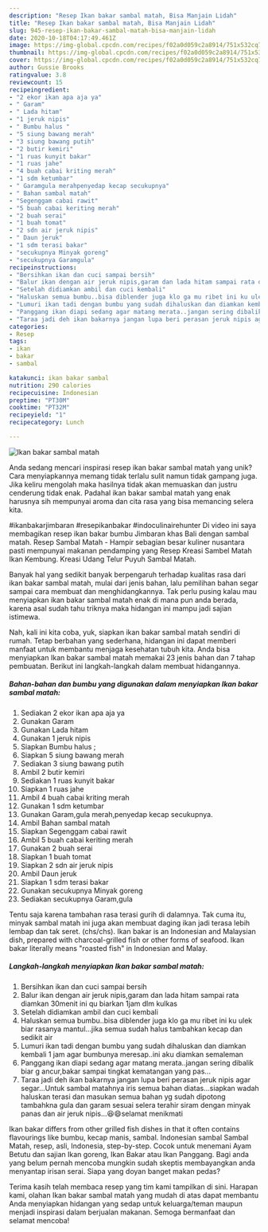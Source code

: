 ```yaml
---
description: "Resep Ikan bakar sambal matah, Bisa Manjain Lidah"
title: "Resep Ikan bakar sambal matah, Bisa Manjain Lidah"
slug: 945-resep-ikan-bakar-sambal-matah-bisa-manjain-lidah
date: 2020-10-18T04:17:49.461Z
image: https://img-global.cpcdn.com/recipes/f02a0d059c2a8914/751x532cq70/ikan-bakar-sambal-matah-foto-resep-utama.jpg
thumbnail: https://img-global.cpcdn.com/recipes/f02a0d059c2a8914/751x532cq70/ikan-bakar-sambal-matah-foto-resep-utama.jpg
cover: https://img-global.cpcdn.com/recipes/f02a0d059c2a8914/751x532cq70/ikan-bakar-sambal-matah-foto-resep-utama.jpg
author: Gussie Brooks
ratingvalue: 3.8
reviewcount: 15
recipeingredient:
- "2 ekor ikan apa aja ya"
- " Garam"
- " Lada hitam"
- "1 jeruk nipis"
- " Bumbu halus "
- "5 siung bawang merah"
- "3 siung bawang putih"
- "2 butir kemiri"
- "1 ruas kunyit bakar"
- "1 ruas jahe"
- "4 buah cabai kriting merah"
- "1 sdm ketumbar"
- " Garamgula merahpenyedap kecap secukupnya"
- " Bahan sambal matah"
- "Segenggam cabai rawit"
- "5 buah cabai keriting merah"
- "2 buah serai"
- "1 buah tomat"
- "2 sdn air jeruk nipis"
- " Daun jeruk"
- "1 sdm terasi bakar"
- "secukupnya Minyak goreng"
- "secukupnya Garamgula"
recipeinstructions:
- "Bersihkan ikan dan cuci sampai bersih"
- "Balur ikan dengan air jeruk nipis,garam dan lada hitam sampai rata diamkan 30menit ini qu biarkan 1jam dlm kulkas"
- "Setelah didiamkan ambil dan cuci kembali"
- "Haluskan semua bumbu..bisa diblender juga klo ga mu ribet ini ku ulek biar rasanya mantul...jika semua sudah halus tambahkan kecap dan sedikit air"
- "Lumuri ikan tadi dengan bumbu yang sudah dihaluskan dan diamkan kembali 1 jam agar bumbunya meresap..ini aku diamkan semaleman"
- "Panggang ikan diapi sedang agar matang merata..jangan sering dibalik biar g ancur,bakar sampai tingkat kematangan yang pas..."
- "Taraa jadi deh ikan bakarnya jangan lupa beri perasan jeruk nipis agar segar...Untuk sambal matahnya iris semua bahan diatas...siapkan wadah haluskan terasi dan masukan semua bahan yg sudah dipotong tambahkna gula dan garam sesuai selera terahir siram dengan minyak panas dan air jeruk nipis...😆😄selamat menikmati"
categories:
- Resep
tags:
- ikan
- bakar
- sambal

katakunci: ikan bakar sambal 
nutrition: 290 calories
recipecuisine: Indonesian
preptime: "PT30M"
cooktime: "PT32M"
recipeyield: "1"
recipecategory: Lunch

---
```



![Ikan bakar sambal matah](https://img-global.cpcdn.com/recipes/f02a0d059c2a8914/751x532cq70/ikan-bakar-sambal-matah-foto-resep-utama.jpg)

Anda sedang mencari inspirasi resep ikan bakar sambal matah yang unik? Cara menyiapkannya memang tidak terlalu sulit namun tidak gampang juga. Jika keliru mengolah maka hasilnya tidak akan memuaskan dan justru cenderung tidak enak. Padahal ikan bakar sambal matah yang enak harusnya sih mempunyai aroma dan cita rasa yang bisa memancing selera kita.

#ikanbakarjimbaran #resepikanbakar #indoculinairehunter Di video ini saya membagikan resep ikan bakar bumbu Jimbaran khas Bali dengan sambal matah. Resep Sambal Matah - Hampir sebagian besar kuliner nusantara pasti mempunyai makanan pendamping yang Resep Kreasi Sambel Matah Ikan Kembung. Kreasi Udang Telur Puyuh Sambal Matah.

Banyak hal yang sedikit banyak berpengaruh terhadap kualitas rasa dari ikan bakar sambal matah, mulai dari jenis bahan, lalu pemilihan bahan segar sampai cara membuat dan menghidangkannya. Tak perlu pusing kalau mau menyiapkan ikan bakar sambal matah enak di mana pun anda berada, karena asal sudah tahu triknya maka hidangan ini mampu jadi sajian istimewa.


Nah, kali ini kita coba, yuk, siapkan ikan bakar sambal matah sendiri di rumah. Tetap berbahan yang sederhana, hidangan ini dapat memberi manfaat untuk membantu menjaga kesehatan tubuh kita. Anda bisa menyiapkan Ikan bakar sambal matah memakai 23 jenis bahan dan 7 tahap pembuatan. Berikut ini langkah-langkah dalam membuat hidangannya.

<!--inarticleads1-->

##### Bahan-bahan dan bumbu yang digunakan dalam menyiapkan Ikan bakar sambal matah:

1. Sediakan 2 ekor ikan apa aja ya
1. Gunakan  Garam
1. Gunakan  Lada hitam
1. Gunakan 1 jeruk nipis
1. Siapkan  Bumbu halus ;
1. Siapkan 5 siung bawang merah
1. Sediakan 3 siung bawang putih
1. Ambil 2 butir kemiri
1. Sediakan 1 ruas kunyit bakar
1. Siapkan 1 ruas jahe
1. Ambil 4 buah cabai kriting merah
1. Gunakan 1 sdm ketumbar
1. Gunakan  Garam,gula merah,penyedap kecap secukupnya.
1. Ambil  Bahan sambal matah
1. Siapkan Segenggam cabai rawit
1. Ambil 5 buah cabai keriting merah
1. Gunakan 2 buah serai
1. Siapkan 1 buah tomat
1. Siapkan 2 sdn air jeruk nipis
1. Ambil  Daun jeruk
1. Siapkan 1 sdm terasi bakar
1. Gunakan secukupnya Minyak goreng
1. Sediakan secukupnya Garam,gula


Tentu saja karena tambahan rasa terasi gurih di dalamnya. Tak cuma itu, minyak sambal matah ini juga akan membuat daging ikan jadi terasa lebih lembap dan tak seret. (chs/chs). Ikan bakar is an Indonesian and Malaysian dish, prepared with charcoal-grilled fish or other forms of seafood. Ikan bakar literally means &#34;roasted fish&#34; in Indonesian and Malay. 

<!--inarticleads2-->

##### Langkah-langkah menyiapkan Ikan bakar sambal matah:

1. Bersihkan ikan dan cuci sampai bersih
1. Balur ikan dengan air jeruk nipis,garam dan lada hitam sampai rata diamkan 30menit ini qu biarkan 1jam dlm kulkas
1. Setelah didiamkan ambil dan cuci kembali
1. Haluskan semua bumbu..bisa diblender juga klo ga mu ribet ini ku ulek biar rasanya mantul...jika semua sudah halus tambahkan kecap dan sedikit air
1. Lumuri ikan tadi dengan bumbu yang sudah dihaluskan dan diamkan kembali 1 jam agar bumbunya meresap..ini aku diamkan semaleman
1. Panggang ikan diapi sedang agar matang merata..jangan sering dibalik biar g ancur,bakar sampai tingkat kematangan yang pas...
1. Taraa jadi deh ikan bakarnya jangan lupa beri perasan jeruk nipis agar segar...Untuk sambal matahnya iris semua bahan diatas...siapkan wadah haluskan terasi dan masukan semua bahan yg sudah dipotong tambahkna gula dan garam sesuai selera terahir siram dengan minyak panas dan air jeruk nipis...😆😄selamat menikmati


Ikan bakar differs from other grilled fish dishes in that it often contains flavourings like bumbu, kecap manis, sambal. Indonesian sambal Sambal Matah, resep, asli, Indonesia, step-by-step. Cocok untuk menemani Ayam Betutu dan sajian Ikan goreng, Ikan Bakar atau Ikan Panggang. Bagi anda yang belum pernah mencoba mungkin sudah skeptis membayangkan anda menyantap irisan serai. Siapa yang doyan banget makan pedas? 

Terima kasih telah membaca resep yang tim kami tampilkan di sini. Harapan kami, olahan Ikan bakar sambal matah yang mudah di atas dapat membantu Anda menyiapkan hidangan yang sedap untuk keluarga/teman maupun menjadi inspirasi dalam berjualan makanan. Semoga bermanfaat dan selamat mencoba!
